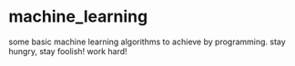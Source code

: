 # machine_learning
some basic machine learning algorithms to achieve by programming.
stay hungry, stay foolish!
work hard!
